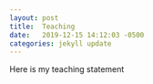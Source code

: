 ```yaml
---
layout: post
title:  Teaching
date:   2019-12-15 14:12:03 -0500
categories: jekyll update
---
```

Here is my teaching statement

